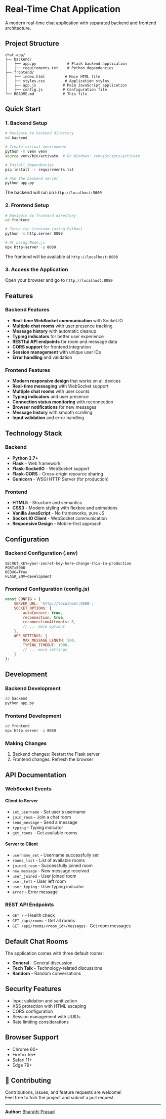 # Real-Time Chat Application

A modern real-time chat application with separated backend and frontend architecture.

## Project Structure

```
chat-app/
├── backend/
│   ├── app.py              # Flask backend application
│   ├── requirements.txt    # Python dependencies
├── frontend/
│   ├── index.html         # Main HTML file
│   ├── styles.css         # Application styles
│   ├── app.js            # Main JavaScript application
│   ├── config.js         # Configuration file
└── README.md             # This file
```

## Quick Start

### 1. Backend Setup

```bash
# Navigate to backend directory
cd backend

# Create virtual environment
python -m venv venv
source venv/bin/activate  # On Windows: venv\Scripts\activate

# Install dependencies
pip install -r requirements.txt

# Run the backend server
python app.py
```

The backend will run on `http://localhost:5000`

### 2. Frontend Setup

```bash
# Navigate to frontend directory
cd frontend

# Serve the frontend (using Python)
python -m http.server 8080

# Or using Node.js
npx http-server -p 8080
```

The frontend will be available at `http://localhost:8080`

### 3. Access the Application

Open your browser and go to `http://localhost:8080`

## Features

### Backend Features
- **Real-time WebSocket communication** with Socket.IO
- **Multiple chat rooms** with user presence tracking
- **Message history** with automatic cleanup
- **Typing indicators** for better user experience
- **RESTful API endpoints** for room and message data
- **CORS support** for frontend integration
- **Session management** with unique user IDs
- **Error handling** and validation

### Frontend Features
- **Modern responsive design** that works on all devices
- **Real-time messaging** with WebSocket support
- **Multiple chat rooms** with user counts
- **Typing indicators** and user presence
- **Connection status monitoring** with reconnection
- **Browser notifications** for new messages
- **Message history** with smooth scrolling
- **Input validation** and error handling

## Technology Stack

### Backend
- **Python 3.7+**
- **Flask** - Web framework
- **Flask-SocketIO** - WebSocket support
- **Flask-CORS** - Cross-origin resource sharing
- **Gunicorn** - WSGI HTTP Server (for production)

### Frontend
- **HTML5** - Structure and semantics
- **CSS3** - Modern styling with flexbox and animations
- **Vanilla JavaScript** - No frameworks, pure JS
- **Socket.IO Client** - WebSocket communication
- **Responsive Design** - Mobile-first approach

## Configuration

### Backend Configuration (.env)
```
SECRET_KEY=your-secret-key-here-change-this-in-production
PORT=5000
DEBUG=True
FLASK_ENV=development
```

### Frontend Configuration (config.js)
```javascript
const CONFIG = {
    SERVER_URL: 'http://localhost:5000',
    SOCKET_OPTIONS: {
        autoConnect: true,
        reconnection: true,
        reconnectionAttempts: 5,
        // ... more options
    },
    APP_SETTINGS: {
        MAX_MESSAGE_LENGTH: 500,
        TYPING_TIMEOUT: 1000,
        // ... more settings
    }
};
```

## Development

### Backend Development
```bash
cd backend
python app.py
```

### Frontend Development
```bash
cd frontend
npx http-server -p 8080
```

### Making Changes
1. Backend changes: Restart the Flask server
2. Frontend changes: Refresh the browser

## API Documentation

### WebSocket Events

#### Client to Server
- `set_username` - Set user's username
- `join_room` - Join a chat room
- `send_message` - Send a message
- `typing` - Typing indicator
- `get_rooms` - Get available rooms

#### Server to Client
- `username_set` - Username successfully set
- `rooms_list` - List of available rooms
- `joined_room` - Successfully joined room
- `new_message` - New message received
- `user_joined` - User joined room
- `user_left` - User left room
- `user_typing` - User typing indicator
- `error` - Error message

### REST API Endpoints
- `GET /` - Health check
- `GET /api/rooms` - Get all rooms
- `GET /api/rooms/<room_id>/messages` - Get room messages

## Default Chat Rooms

The application comes with three default rooms:
- **General** - General discussion
- **Tech Talk** - Technology-related discussions
- **Random** - Random conversations

## Security Features

- Input validation and sanitization
- XSS protection with HTML escaping
- CORS configuration
- Session management with UUIDs
- Rate limiting considerations

## Browser Support

- Chrome 60+
- Firefox 55+
- Safari 11+
- Edge 79+

## 🤝 Contributing

Contributions, issues, and feature requests are welcome!  
Feel free to fork the project and submit a pull request.

---

**Author:** [Bharathi Prasad](https://github.com/bharathiprasad)
